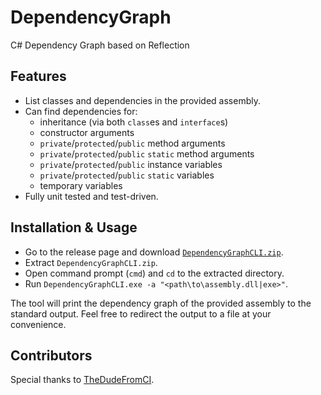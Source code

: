 # DependencyGraph

C# Dependency Graph based on Reflection

## Features

- List classes and dependencies in the provided assembly.
- Can find dependencies for:
  - inheritance (via both `class`es and `interface`s)
  - constructor arguments
  - `private`/`protected`/`public` method arguments
  - `private`/`protected`/`public` `static` method arguments
  - `private`/`protected`/`public` instance variables
  - `private`/`protected`/`public` `static` variables
  - temporary variables
- Fully unit tested and test-driven.

## Installation & Usage

- Go to the release page and download [`DependencyGraphCLI.zip`](https://github.com/marccarre/DependencyGraph/releases/download/snapshot/DependencyGraphCLI.zip).
- Extract `DependencyGraphCLI.zip`.
- Open command prompt (`cmd`) and `cd` to the extracted directory.
- Run `DependencyGraphCLI.exe -a "<path\to\assembly.dll|exe>"`.

The tool will print the dependency graph of the provided assembly to the standard output.
Feel free to redirect the output to a file at your convenience.

## Contributors

Special thanks to [TheDudeFromCI](https://github.com/TheDudeFromCI).
